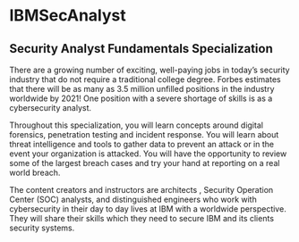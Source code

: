 # IBMSecAnalyst
## Security Analyst Fundamentals Specialization

There are a growing number of exciting, well-paying jobs in today’s security industry that do not require a traditional college degree. Forbes estimates that there will be as many as 3.5 million unfilled positions in the industry worldwide by 2021! One position with a severe shortage of skills is as a cybersecurity analyst.

Throughout this specialization, you will learn concepts around digital forensics, penetration testing and incident response.  You will learn about threat intelligence and tools to gather data to prevent an attack or in the event your organization is attacked.  You will have the opportunity to review some of the largest breach cases and try your hand at reporting on a real world breach.  

The content creators and instructors are architects , Security Operation Center (SOC) analysts, and distinguished engineers who work with cybersecurity in their day to day lives at IBM with a worldwide perspective. They will share their skills which they need to secure IBM and its clients security systems.
